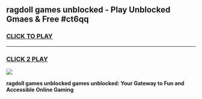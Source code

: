 
## ragdoll games unblocked - Play Unblocked Gmaes & Free #ct6qq
<h3>
<a href="https://premium.freeplayer.one?title=ragdoll_games_unblocked&ref=01M">CLICK TO PLAY</a></h3>
<hr>

<h3>
<a href="https://premium.freeplayer.one?title=ragdoll_games_unblocked&ref=01M">CLICK 2 PLAY</a>
  
</h3>

<a href="https://premium.freeplayer.one?title=ragdoll_games_unblocked&ref=01M"><img src="https://clearcache.store/games.png"></a>


**ragdoll games unblocked games unblocked: Your Gateway to Fun and Accessible Online Gaming**
